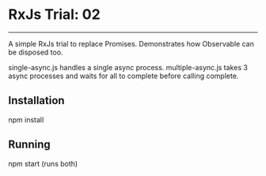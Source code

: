 # RxJs Trial: 02
----

A simple RxJs trial to replace Promises. Demonstrates how Observable can be disposed too.

single-async.js handles a single async process.
multiple-async.js takes 3 async processes and waits for all to complete before calling complete.


Installation
----

npm install


Running
----

npm start  (runs both)
